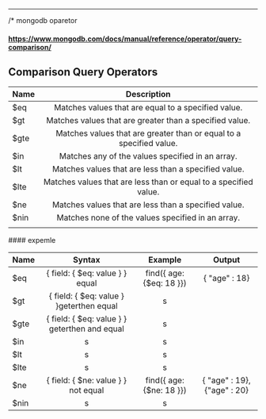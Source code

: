 ---

/\* mongodb oparetor

#### https://www.mongodb.com/docs/manual/reference/operator/query-comparison/

## Comparison Query Operators

<div align="center">

| Name |                             Description                             |
| :--- | :-----------------------------------------------------------------: |
| $eq  |         Matches values that are equal to a specified value.         |
| $gt  |       Matches values that are greater than a specified value.       |
| $gte | Matches values that are greater than or equal to a specified value. |
| $in  |          Matches any of the values specified in an array.           |
| $lt  |        Matches values that are less than a specified value.         |
| $lte |  Matches values that are less than or equal to a specified value.   |
| $ne  |        Matches values that are less than a specified value.         |
| $nin |          Matches none of the values specified in an array.          |
|      |                                                                     |

</div>
#### expemle

| Name |                    Syntax                     |         Example         |           Output            |
| :--- | :-------------------------------------------: | :---------------------: | :-------------------------: |
| $eq  |        { field: { $eq: value } } equal        | find({ age:{$eq: 18 }}) |        { "age" : 18}        |
| $gt  |   { field: { $eq: value } }geterthen equal    |            s            |
| $gte | { field: { $eq: value } } geterthen and equal |            s            |
| $in  |                       s                       |            s            |
| $lt  |                       s                       |            s            |
| $lte |                       s                       |            s            |
| $ne  |      { field: { $ne: value } } not equal      | find({ age:{$ne: 18 }}) | { "age" : 19}, {"age" : 20} |
| $nin |                       s                       |            s            |
